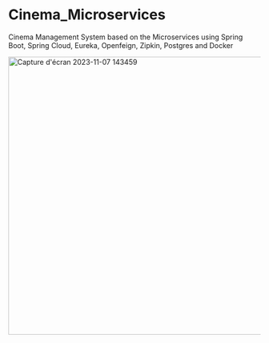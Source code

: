 # Cinema_Microservices
Cinema Management System based on the Microservices using Spring Boot, Spring Cloud, Eureka,  Openfeign, Zipkin, Postgres and Docker


<img width="555" alt="Capture d'écran 2023-11-07 143459" src="https://github.com/imadett88/Cinema_Microservices/assets/83021588/3663a53a-e521-42ba-a35d-d097f53daaa5">
